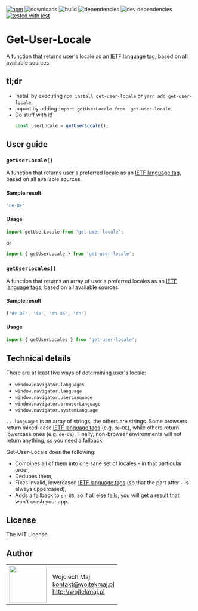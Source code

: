 [![npm](https://img.shields.io/npm/v/get-user-locale.svg)](https://www.npmjs.com/package/get-user-locale) ![downloads](https://img.shields.io/npm/dt/get-user-locale.svg) ![build](https://travis-ci.com/wojtekmaj/get-user-locale.svg?branch=master) ![dependencies](https://img.shields.io/david/wojtekmaj/get-user-locale.svg) ![dev dependencies](https://img.shields.io/david/dev/wojtekmaj/get-user-locale.svg) [![tested with jest](https://img.shields.io/badge/tested_with-jest-99424f.svg)](https://github.com/facebook/jest)

# Get-User-Locale
A function that returns user's locale as an [IETF language tag](https://en.wikipedia.org/wiki/IETF_language_tag), based on all available sources.

## tl;dr
* Install by executing `npm install get-user-locale` or `yarn add get-user-locale`.
* Import by adding `import getUserLocale from 'get-user-locale`.
* Do stuff with it!
    ```js
    const userLocale = getUserLocale();
    ```

## User guide

### `getUserLocale()`

A function that returns user's preferred locale as an [IETF language tag](https://en.wikipedia.org/wiki/IETF_language_tag), based on all available sources.

#### Sample result

```js
'de-DE'
```

#### Usage

```js
import getUserLocale from 'get-user-locale';
```

or

```js
import { getUserLocale } from 'get-user-locale';
```

### `getUserLocales()`

A function that returns an array of user's preferred locales as an [IETF language tags](https://en.wikipedia.org/wiki/IETF_language_tag), based on all available sources.

#### Sample result

```js
['de-DE', 'de', 'en-US', 'en']
```

#### Usage

```js
import { getUserLocales } from 'get-user-locale';
```

## Technical details

There are at least five ways of determining user's locale:

* `window.navigator.languages`
* `window.navigator.language`
* `window.navigator.userLanguage`
* `window.navigator.browserLanguage`
* `window.navigator.systemLanguage`

`...languages` is an array of strings, the others are strings. Some browsers return mixed-case [IETF language tags](https://en.wikipedia.org/wiki/IETF_language_tag) (e.g. `de-DE`), while others return lowercase ones (e.g. `de-de`). Finally, non-browser environments will not return anything, so you need a fallback.

Get-User-Locale does the following:
* Combines all of them into one sane set of locales - in that particular order,
* Dedupes them,
* Fixes invalid, lowercased [IETF language tags](https://en.wikipedia.org/wiki/IETF_language_tag) (so that the part after `-` is always uppercased),
* Adds a fallback to `en-US`, so if all else fails, you will get a result that won't crash your app.

## License

The MIT License.

## Author

<table>
  <tr>
    <td>
      <img src="https://github.com/wojtekmaj.png?s=100" width="100">
    </td>
    <td>
      Wojciech Maj<br />
      <a href="mailto:kontakt@wojtekmaj.pl">kontakt@wojtekmaj.pl</a><br />
      <a href="http://wojtekmaj.pl">http://wojtekmaj.pl</a>
    </td>
  </tr>
</table>
